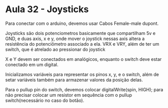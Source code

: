 # Aula 32 - Joysticks

Para conectar com o arduino, devemos usar Cabos Female-male dupont.

Joysticks são dois potenciometros basicamente que compartilham 5v e GND, e duas axis, x e y, onde mover o joystick nessas axis altera a resistência do potenciômetro associado a ela. VRX e VRY, além de ter um switch, que é  atrelado ao pressionar do joystick

X e Y devem ser conectados em analógicos, enquanto o switch deve estar conectado em um digital.

Inicializamos variáveis para representar os pinos x, y, e o switch, além de setar variáveis também para armazenar valores da posição delas.

Para o pullup pin do switch, devemos colocar digitalWrite(spin, HIGH); para não precisar colocar um resistor em sequência com o pullup switch(necessário no caso do botão).